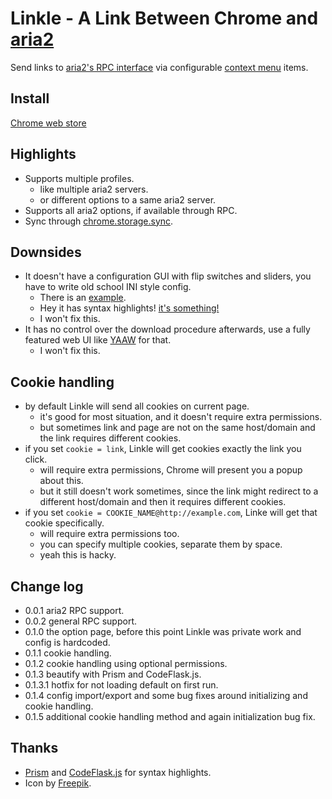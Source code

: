 # Linkle - A Link Between Chrome and [aria2](https://aria2.github.io/)
Send links to
[aria2's RPC interface](https://aria2.github.io/manual/en/html/aria2c.html#rpc-interface)
via configurable [context menu](https://developer.chrome.com/extensions/contextMenus) items.

Install
---
[Chrome web store](https://chrome.google.com/webstore/detail/linkle/okcgleaeeoddghoiabpapmnkckncbjba)

Highlights
---
* Supports multiple profiles.
	* like multiple aria2 servers.
	* or different options to a same aria2 server.
* Supports all aria2 options, if available through RPC.
* Sync through [chrome.storage.sync](https://developer.chrome.com/extensions/storage#property-sync).

Downsides
---
* It doesn't have a configuration GUI with flip switches and sliders,
you have to write old school INI style config.
	* There is an [example](https://github.com/Jimmy-Z/Linkle/blob/master/Linkle/example.conf).
	* Hey it has syntax highlights! [it's something!](http://knowyourmeme.com/memes/its-something)
	* I won't fix this.
* It has no control over the download procedure afterwards,
use a fully featured web UI like [YAAW](https://binux.github.io/yaaw/) for that.
	* I won't fix this.

Cookie handling
---
* by default Linkle will send all cookies on current page.
	* it's good for most situation, and it doesn't require extra permissions.
	* but sometimes link and page are not on the same host/domain and the link requires different cookies.
* if you set `cookie = link`, Linkle will get cookies exactly the link you click.
	* will require extra permissions, Chrome will present you a popup about this.
	* but it still doesn't work sometimes, since the link might redirect to a different host/domain and then it requires different cookies.
* if you set `cookie = COOKIE_NAME@http://example.com`, Linke will get that cookie specifically.
	* will require extra permissions too.
	* you can specify multiple cookies, separate them by space.
	* yeah this is hacky.

Change log
---
* 0.0.1 aria2 RPC support.
* 0.0.2 general RPC support.
* 0.1.0 the option page, before this point Linkle was private work and config is hardcoded.
* 0.1.1 cookie handling.
* 0.1.2 cookie handling using optional permissions.
* 0.1.3 beautify with Prism and CodeFlask.js.
* 0.1.3.1 hotfix for not loading default on first run.
* 0.1.4 config import/export and some bug fixes around initializing and cookie handling.
* 0.1.5 additional cookie handling method and again initialization bug fix.

Thanks
---
* [Prism](http://prismjs.com/) and
[CodeFlask.js](https://kazzkiq.github.io/CodeFlask.js/) for syntax highlights.
* Icon by [Freepik](http://www.flaticon.com/free-icon/download_109717).
